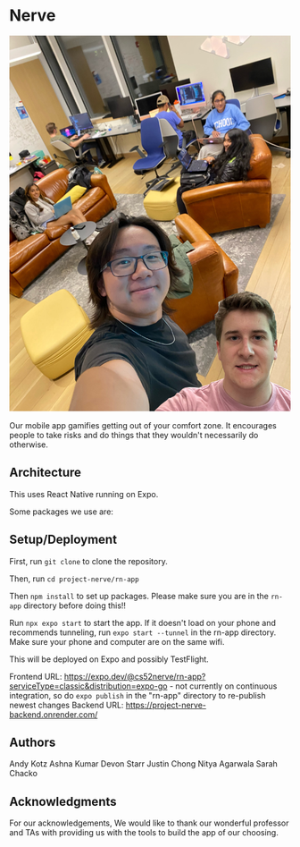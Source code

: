 # Nerve

![Team Photo](./rn-app/assets/images/readme-team-photo.jpeg)

Our mobile app gamifies getting out of your comfort zone. It encourages people to take risks and do things that they wouldn't necessarily do otherwise. 

## Architecture
This uses React Native running on Expo.

Some packages we use are:


## Setup/Deployment

First, run ```git clone``` to clone the repository.

Then, run ```cd project-nerve/rn-app``` 

Then ```npm install``` to set up packages. Please make sure you are in the ```rn-app``` directory before doing this!!

Run ```npx expo start``` to start the app. If it doesn't load on your phone and recommends tunneling, run ```expo start --tunnel``` in the rn-app directory. Make sure your phone and computer are on the same wifi.

This will be deployed on Expo and possibly TestFlight.

Frontend URL: https://expo.dev/@cs52nerve/rn-app?serviceType=classic&distribution=expo-go
    - not currently on continuous integration, so do ```expo publish``` in the "rn-app" directory to re-publish newest changes
Backend URL: https://project-nerve-backend.onrender.com/

## Authors

Andy Kotz
Ashna Kumar
Devon Starr
Justin Chong
Nitya Agarwala
Sarah Chacko

## Acknowledgments

For our acknowledgements, We would like to thank our wonderful professor and TAs with providing us with the tools to build the app of our choosing.
